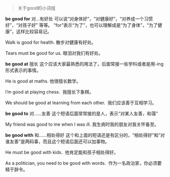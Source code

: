 > 关于good的小词组

**be good for**  对...有好处
可以说“对身体好”，“对健康好”，“对养成一个习惯好”，“对孩子好” 等等。
“for”表示“为了”，也可以理解成是“为了身体”，“为了健康”，这样比较容易记。 

Walk is good for health.
散步对健康有好处。

Tears must be good for us.
眼泪对我们有好处。

**be good at**    擅长
这个应该大家最熟悉的用法了，后面常接一些学科或者是用-ing形式表示的事情。

He is good at maths.
他很擅长数学。

I’m good at playing chess. 
我擅长下象棋。

We should be good at learning from each other. 
我们应该善于互相学习。

**be good to**    对……友善
这个短语后面常常接的是人，表示“对某人友善，和蔼”

My friend was good to me when I was ill.
我生病时我的朋友对我关怀备至。

**be good with**   和……相处得好
这个和上面的短语还是有区分的，“相处得好”和“对谁友善”是两码事，而且这个短语后面还可以加事物。

He must be good with kids. 
他肯定能和孩子相处得好。

As a politician, you need to be good with words. 
作为一名政治家，你必须要精于辞令。